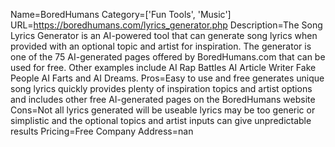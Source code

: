 Name=BoredHumans
Category=['Fun Tools', 'Music']
URL=https://boredhumans.com/lyrics_generator.php
Description=The Song Lyrics Generator is an AI-powered tool that can generate song lyrics when provided with an optional topic and artist for inspiration. The generator is one of the 75 AI-generated pages offered by BoredHumans.com that can be used for free. Other examples include AI Rap Battles AI Article Writer Fake People AI Farts and AI Dreams.
Pros=Easy to use and free generates unique song lyrics quickly provides plenty of inspiration topics and artist options and includes other free AI-generated pages on the BoredHumans website
Cons=Not all lyrics generated will be useable lyrics may be too generic or simplistic and the optional topics and artist inputs can give unpredictable results
Pricing=Free
Company Address=nan

